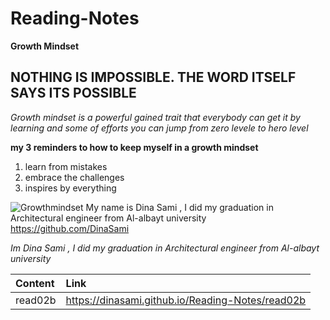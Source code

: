 # Reading-Notes
**Growth Mindset**
## NOTHING IS IMPOSSIBLE. THE WORD ITSELF SAYS ITS POSSIBLE
*Growth mindset is a powerful gained trait that everybody can get it by learning and some of efforts you can jump from zero levele to hero level*

**my 3  reminders to  how to keep myself in a growth mindset** 
1. learn from mistakes
2. embrace the challenges
3. inspires by everything

![Growthmindset](https://miro.medium.com/max/1200/1*TtlqcGNhwGaF0mOfsQJrOg.jpeg)
My name is Dina Sami , I did my graduation in Architectural engineer from Al-albayt university
https://github.com/DinaSami

*Im Dina Sami , I did my graduation in Architectural engineer from Al-albayt university*

|Content|Link|
|:------|:-----|
|read02b|https://dinasami.github.io/Reading-Notes/read02b|